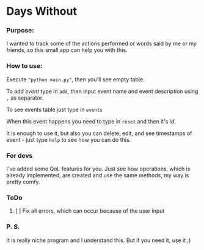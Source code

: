 # Days Without

### Purpose:
I wanted to track some of the actions performed or words said by me or my friends, so this small app can help you with this.

### How to use:
Execute `"python main.py"`, then you'll see empty table. 



To add _event_ type in `add`, then input event name and event description using `,` as separator.

To see events table just type in `events`

When this event happens you need to type in `reset` and then it's id.

It is enough to use it, but also you can delete, edit, and see timestamps of event - just type `help` to see how you can do this.

### For devs
I've added some QoL features for you. Just see how operations, which is already implemented, are created and use the same methods, my way is pretty comfy.

### ToDo
1. [ ] Fix all errors, which can occur because of the user input
### P. S.
It is really niche program and I understand this. But if you need it, use it ;)